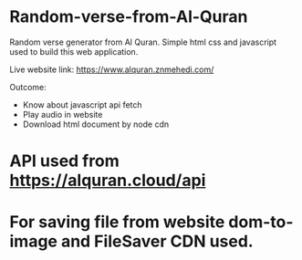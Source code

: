 # Random-verse-from-Al-Quran

Random verse generator from Al Quran.
Simple html css and javascript used to build 
this web application.

Live website link: https://www.alquran.znmehedi.com/

Outcome:
* Know about javascript api fetch
* Play audio in website
* Download html document by node cdn

# API used from https://alquran.cloud/api
# For saving file from website dom-to-image and FileSaver CDN used.
